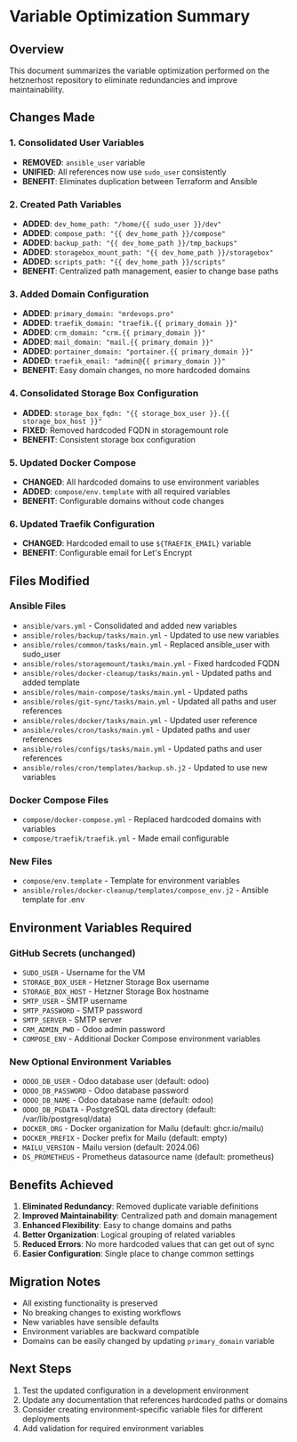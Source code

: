# Variable Optimization Summary

## Overview
This document summarizes the variable optimization performed on the hetznerhost repository to eliminate redundancies and improve maintainability.

## Changes Made

### 1. Consolidated User Variables
- **REMOVED**: `ansible_user` variable
- **UNIFIED**: All references now use `sudo_user` consistently
- **BENEFIT**: Eliminates duplication between Terraform and Ansible

### 2. Created Path Variables
- **ADDED**: `dev_home_path: "/home/{{ sudo_user }}/dev"`
- **ADDED**: `compose_path: "{{ dev_home_path }}/compose"`
- **ADDED**: `backup_path: "{{ dev_home_path }}/tmp_backups"`
- **ADDED**: `storagebox_mount_path: "{{ dev_home_path }}/storagebox"`
- **ADDED**: `scripts_path: "{{ dev_home_path }}/scripts"`
- **BENEFIT**: Centralized path management, easier to change base paths

### 3. Added Domain Configuration
- **ADDED**: `primary_domain: "mrdevops.pro"`
- **ADDED**: `traefik_domain: "traefik.{{ primary_domain }}"`
- **ADDED**: `crm_domain: "crm.{{ primary_domain }}"`
- **ADDED**: `mail_domain: "mail.{{ primary_domain }}"`
- **ADDED**: `portainer_domain: "portainer.{{ primary_domain }}"`
- **ADDED**: `traefik_email: "admin@{{ primary_domain }}"`
- **BENEFIT**: Easy domain changes, no more hardcoded domains

### 4. Consolidated Storage Box Configuration
- **ADDED**: `storage_box_fqdn: "{{ storage_box_user }}.{{ storage_box_host }}"`
- **FIXED**: Removed hardcoded FQDN in storagemount role
- **BENEFIT**: Consistent storage box configuration

### 5. Updated Docker Compose
- **CHANGED**: All hardcoded domains to use environment variables
- **ADDED**: `compose/env.template` with all required variables
- **BENEFIT**: Configurable domains without code changes

### 6. Updated Traefik Configuration
- **CHANGED**: Hardcoded email to use `${TRAEFIK_EMAIL}` variable
- **BENEFIT**: Configurable email for Let's Encrypt

## Files Modified

### Ansible Files
- `ansible/vars.yml` - Consolidated and added new variables
- `ansible/roles/backup/tasks/main.yml` - Updated to use new variables
- `ansible/roles/common/tasks/main.yml` - Replaced ansible_user with sudo_user
- `ansible/roles/storagemount/tasks/main.yml` - Fixed hardcoded FQDN
- `ansible/roles/docker-cleanup/tasks/main.yml` - Updated paths and added template
- `ansible/roles/main-compose/tasks/main.yml` - Updated paths
- `ansible/roles/git-sync/tasks/main.yml` - Updated all paths and user references
- `ansible/roles/docker/tasks/main.yml` - Updated user reference
- `ansible/roles/cron/tasks/main.yml` - Updated paths and user references
- `ansible/roles/configs/tasks/main.yml` - Updated paths and user references
- `ansible/roles/cron/templates/backup.sh.j2` - Updated to use new variables

### Docker Compose Files
- `compose/docker-compose.yml` - Replaced hardcoded domains with variables
- `compose/traefik/traefik.yml` - Made email configurable

### New Files
- `compose/env.template` - Template for environment variables
- `ansible/roles/docker-cleanup/templates/compose_env.j2` - Ansible template for .env

## Environment Variables Required

### GitHub Secrets (unchanged)
- `SUDO_USER` - Username for the VM
- `STORAGE_BOX_USER` - Hetzner Storage Box username
- `STORAGE_BOX_HOST` - Hetzner Storage Box hostname
- `SMTP_USER` - SMTP username
- `SMTP_PASSWORD` - SMTP password
- `SMTP_SERVER` - SMTP server
- `CRM_ADMIN_PWD` - Odoo admin password
- `COMPOSE_ENV` - Additional Docker Compose environment variables

### New Optional Environment Variables
- `ODOO_DB_USER` - Odoo database user (default: odoo)
- `ODOO_DB_PASSWORD` - Odoo database password
- `ODOO_DB_NAME` - Odoo database name (default: odoo)
- `ODOO_DB_PGDATA` - PostgreSQL data directory (default: /var/lib/postgresql/data)
- `DOCKER_ORG` - Docker organization for Mailu (default: ghcr.io/mailu)
- `DOCKER_PREFIX` - Docker prefix for Mailu (default: empty)
- `MAILU_VERSION` - Mailu version (default: 2024.06)
- `DS_PROMETHEUS` - Prometheus datasource name (default: prometheus)

## Benefits Achieved

1. **Eliminated Redundancy**: Removed duplicate variable definitions
2. **Improved Maintainability**: Centralized path and domain management
3. **Enhanced Flexibility**: Easy to change domains and paths
4. **Better Organization**: Logical grouping of related variables
5. **Reduced Errors**: No more hardcoded values that can get out of sync
6. **Easier Configuration**: Single place to change common settings

## Migration Notes

- All existing functionality is preserved
- No breaking changes to existing workflows
- New variables have sensible defaults
- Environment variables are backward compatible
- Domains can be easily changed by updating `primary_domain` variable

## Next Steps

1. Test the updated configuration in a development environment
2. Update any documentation that references hardcoded paths or domains
3. Consider creating environment-specific variable files for different deployments
4. Add validation for required environment variables
